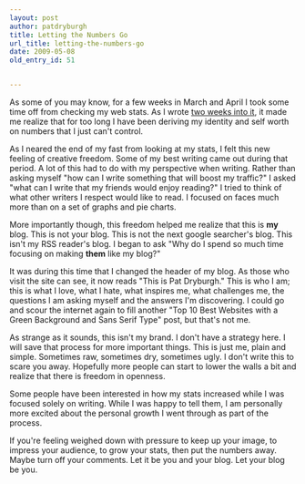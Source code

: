 ```yaml
---
layout: post
author: patdryburgh
title: Letting the Numbers Go
url_title: letting-the-numbers-go
date: 2009-05-08
old_entry_id: 51


---
```


As some of you may know, for a few weeks in March and April I took some time off from checking my web stats. As I wrote <a href="http://patdryburgh.com/blog/freedom-from-numbers/">two weeks into it</a>, it made me realize that for too long I have been deriving my identity and self worth on numbers that I just can't control. 

As I neared the end of my fast from looking at my stats, I felt this new feeling of creative freedom. Some of my best writing came out during that period. A lot of this had to do with my perspective when writing. Rather than asking myself "how can I write something that will boost my traffic?" I asked "what can I write that my friends would enjoy reading?" I tried to think of what other writers I respect would like to read. I focused on faces much more than on a set of graphs and pie charts.

More importantly though, this freedom helped me realize that this is <strong>my</strong> blog. This is not your blog. This is not the next google searcher's blog. This isn't my RSS reader's blog. I began to ask "Why do I spend so much time focusing on making <strong>them</strong> like my blog?"

It was during this time that I changed the header of my blog. As those who visit the site can see, it now reads "This is Pat Dryburgh." This is who I am; this is what I love, what I hate, what inspires me, what challenges me, the questions I am asking myself and the answers I'm discovering. I could go and scour the internet again to fill another "Top 10 Best Websites with a Green Background and Sans Serif Type" post, but that's not me.

As strange as it sounds, this isn't my brand. I don't have a strategy here. I will save that process for more important things. This is just me, plain and simple. Sometimes raw, sometimes dry, sometimes ugly. I don't write this to scare you away. Hopefully more people can start to lower the walls a bit and realize that there is freedom in openness.

Some people have been interested in how my stats increased while I was focused solely on writing. While I was happy to tell them, I am personally more excited about the personal growth I went through as part of the process. 

If you're feeling weighed down with pressure to keep up your image, to impress your audience, to grow your stats, then put the numbers away. Maybe turn off your comments. Let it be you and your blog. Let your blog be you.